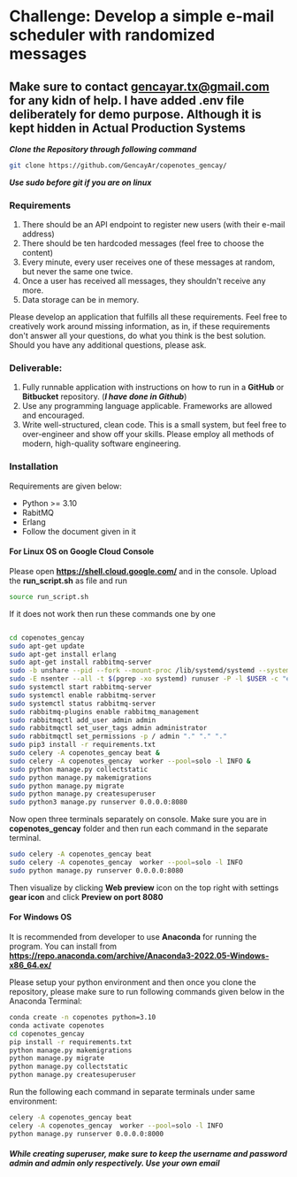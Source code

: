 

# Challenge: Develop a simple e-mail scheduler with randomized messages

## Make sure to contact gencayar.tx@gmail.com for any kidn of help. I have added .env file deliberately for demo purpose. Although it is kept hidden in Actual Production Systems ##


***Clone the Repository through following command***
```sh
git clone https://github.com/GencayAr/copenotes_gencay/
```
***Use sudo before git if you are on linux***



### Requirements
1.	There should be an API endpoint to register new users (with their e-mail address)
2.	There should be ten hardcoded messages (feel free to choose the content)
3.	Every minute, every user receives one of these messages at random, but never the same one twice.
4.	Once a user has received all messages, they shouldn't receive any more.
5.	Data storage can be in memory.

Please develop an application that fulfills all these requirements. Feel free to creatively work around missing information, as in, if these requirements don't answer all your questions, do what you think is the best solution. Should you have any additional questions, please ask. 

### Deliverable:
1.	Fully runnable application with instructions on how to run in a **GitHub** or **Bitbucket** repository. (_**I have done in Github**_)
2.	Use any programming language applicable. Frameworks are allowed and encouraged.
3.	Write well-structured, clean code. This is a small system, but feel free to over-engineer and show off your skills. Please employ all methods of modern, high-quality software engineering.



### Installation

Requirements are given below: 
- Python >= 3.10
- RabitMQ
- Erlang
- Follow the document given in it

#### For Linux OS on Google Cloud Console

Please open **https://shell.cloud.google.com/** and in the console. Upload the **run_script.sh** as file and run 
 ```sh
 source run_script.sh
 ```
 
 If it does not work then run these commands one by one
 
 ```sh

cd copenotes_gencay
sudo apt-get update
sudo apt-get install erlang
sudo apt-get install rabbitmq-server
sudo -b unshare --pid --fork --mount-proc /lib/systemd/systemd --system-unit=basic.target
sudo -E nsenter --all -t $(pgrep -xo systemd) runuser -P -l $USER -c "exec $SHELL"
sudo systemctl start rabbitmq-server
sudo systemctl enable rabbitmq-server
sudo systemctl status rabbitmq-server
sudo rabbitmq-plugins enable rabbitmq_management
sudo rabbitmqctl add_user admin admin
sudo rabbitmqctl set_user_tags admin administrator
sudo rabbitmqctl set_permissions -p / admin "." "." "."
sudo pip3 install -r requirements.txt
sudo celery -A copenotes_gencay beat &
sudo celery -A copenotes_gencay  worker --pool=solo -l INFO &
sudo python manage.py collectstatic
sudo python manage.py makemigrations
sudo python manage.py migrate
sudo python manage.py createsuperuser
sudo python3 manage.py runserver 0.0.0.0:8080


 ```
 
 Now open three terminals separately on console. Make sure you are in **copenotes_gencay** folder and then run each command in the separate terminal. 
 
 ```sh
sudo celery -A copenotes_gencay beat
sudo celery -A copenotes_gencay  worker --pool=solo -l INFO
sudo python manage.py runserver 0.0.0.0:8080
```

Then visualize by clicking **Web preview** icon on the top right with settings **gear icon** and click **Preview on port 8080**


#### For Windows OS

It is recommended from developer to use **Anaconda** for running the program. You can install from **https://repo.anaconda.com/archive/Anaconda3-2022.05-Windows-x86_64.ex/**

Please setup your python environment and then once you clone the repository, please make sure to run following commands given below in the Anaconda Terminal: 

```sh
conda create -n copenotes python=3.10
conda activate copenotes
cd copenotes_gencay
pip install -r requirements.txt
python manage.py makemigrations
python manage.py migrate
python manage.py collectstatic
python manage.py createsuperuser
```



Run the following each command in separate terminals under same environment:


```sh
celery -A copenotes_gencay beat
celery -A copenotes_gencay  worker --pool=solo -l INFO
python manage.py runserver 0.0.0.0:8000
```



##### While creating superuser, make sure to keep the username and password _admin_ and _admin_ only respectively. Use your own email #####










